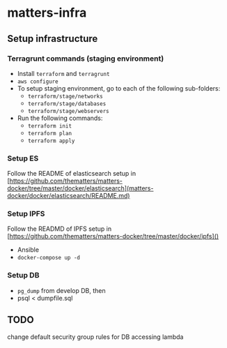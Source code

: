 # matters-infra

## Setup infrastructure

### Terragrunt commands (staging environment)

- Install `terraform` and `terragrunt`
- `aws configure`
- To setup staging environment, go to each of the following sub-folders:
  - `terraform/stage/networks`
  - `terraform/stage/databases`
  - `terraform/stage/webservers`
- Run the following commands:
  - `terraform init`
  - `terraform plan`
  - `terraform apply`

### Setup ES

Follow the README of elasticsearch setup in [https://github.com/thematters/matters-docker/tree/master/docker/elasticsearch](matters-docker/docker/elasticsearch/README.md)

### Setup IPFS

Follow the READMD of IPFS setup in [https://github.com/thematters/matters-docker/tree/master/docker/ipfs]()

- Ansible
- `docker-compose up -d`

### Setup DB

- `pg_dump` from develop DB, then
- psql < dumpfile.sql

## TODO

change default security group rules for DB accessing
lambda
